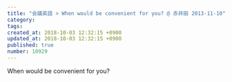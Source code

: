 ```yaml
---
title: "会議英語 > When would be convenient for you? @ 赤井田 2013-11-10"
category: 
tags: 
created_at: 2018-10-03 12:32:15 +0900
updated_at: 2018-10-03 12:32:15 +0900
published: true
number: 10929
---
```


When would be convenient for you?
